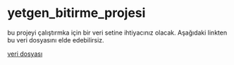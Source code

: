 # yetgen_bitirme_projesi
bu projeyi çalıştırmka için bir veri setine ihtiyacınız olacak. Aşağıdaki linkten bu veri dosyasını elde edebilirsiz.

[veri dosyası](https://www.kaggle.com/datasets/shuyangli94/food-com-recipes-and-user-interactions)
